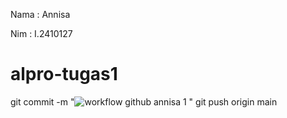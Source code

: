 Nama : Annisa

Nim : I.2410127

# alpro-tugas1

git commit -m "![workflow github annisa 1](https://github.com/user-attachments/assets/82b46efb-092b-491c-aa6f-e614b0c1ba33)
"
git push origin main

